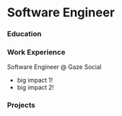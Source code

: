 # Software Engineer

### Education

### Work Experience
Software Engineer @ Gaze Social
- big impact 1!
- big impact 2!

### Projects

